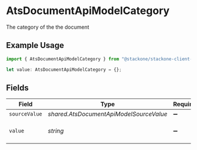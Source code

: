 # AtsDocumentApiModelCategory

The category of the the document

## Example Usage

```typescript
import { AtsDocumentApiModelCategory } from "@stackone/stackone-client-ts/sdk/models/shared";

let value: AtsDocumentApiModelCategory = {};
```

## Fields

| Field                                   | Type                                    | Required                                | Description                             |
| --------------------------------------- | --------------------------------------- | --------------------------------------- | --------------------------------------- |
| `sourceValue`                           | *shared.AtsDocumentApiModelSourceValue* | :heavy_minus_sign:                      | N/A                                     |
| `value`                                 | *string*                                | :heavy_minus_sign:                      | The category of the file                |